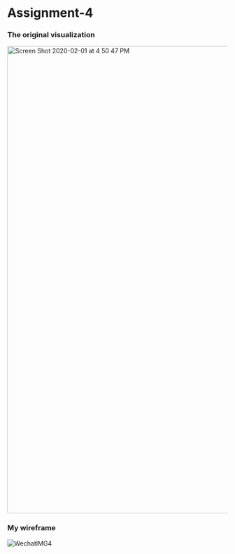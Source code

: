 # Assignment-4

### The original visualization

<img width="1066" alt="Screen Shot 2020-02-01 at 4 50 47 PM" src="https://user-images.githubusercontent.com/60024531/73599628-6e925380-4513-11ea-9a2f-6f5cf6dcce8b.png">

### My wireframe

![WechatIMG4](https://user-images.githubusercontent.com/60024531/73599821-0abd5a00-4516-11ea-9c2c-c2da8c833c7d.jpeg)
